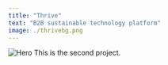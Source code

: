 ```yaml
---
title: "Thrive"
text: "B2B sustainable technology platform"
image: ./thrivebg.png
---
```


![Hero](./malpensatina.png)
This is the second project.
